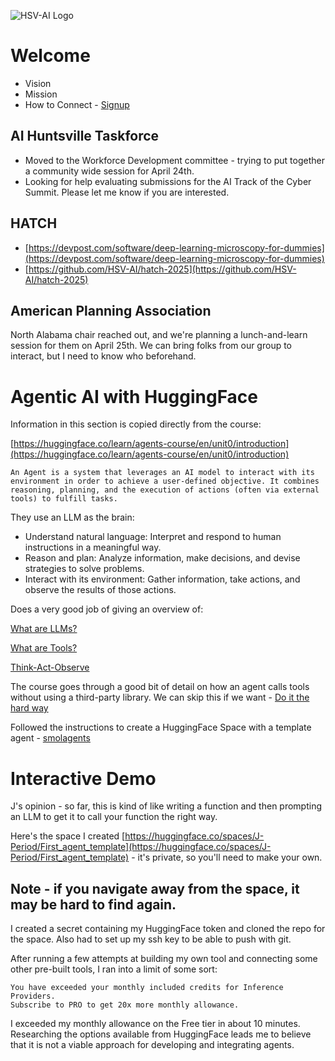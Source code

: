 ![HSV-AI Logo](https://hsv.ai/wp-content/uploads/2022/03/logo_v11_2022.png)


# Welcome

- Vision
- Mission
- How to Connect - [Signup](https://hsv.ai/subscribe)

## AI Huntsville Taskforce

- Moved to the Workforce Development committee - trying to put together a community wide session for April 24th.
- Looking for help evaluating submissions for the AI Track of the Cyber Summit. Please let me know if you are interested.

## HATCH

- [https://devpost.com/software/deep-learning-microscopy-for-dummies](https://devpost.com/software/deep-learning-microscopy-for-dummies)
- [https://github.com/HSV-AI/hatch-2025](https://github.com/HSV-AI/hatch-2025)

## American Planning Association

North Alabama chair reached out, and we're planning a lunch-and-learn session for them on April 25th. We can bring folks from our group to interact, but I need to know who beforehand.

# Agentic AI with HuggingFace

Information in this section is copied directly from the course:

[https://huggingface.co/learn/agents-course/en/unit0/introduction](https://huggingface.co/learn/agents-course/en/unit0/introduction)

```
An Agent is a system that leverages an AI model to interact with its environment in order to achieve a user-defined objective. It combines reasoning, planning, and the execution of actions (often via external tools) to fulfill tasks.
```

They use an LLM as the brain:
- Understand natural language: Interpret and respond to human instructions in a meaningful way.
- Reason and plan: Analyze information, make decisions, and devise strategies to solve problems.
- Interact with its environment: Gather information, take actions, and observe the results of those actions.

Does a very good job of giving an overview of:

[What are LLMs?](https://huggingface.co/learn/agents-course/en/unit1/what-are-llms#what-are-llms)

[What are Tools?](https://huggingface.co/learn/agents-course/en/unit1/tools#what-are-tools)

[Think-Act-Observe](https://huggingface.co/learn/agents-course/en/unit1/agent-steps-and-structure)

The course goes through a good bit of detail on how an agent calls tools without using a third-party library. We can skip this if we want - [Do it the hard way](https://huggingface.co/learn/agents-course/en/unit1/dummy-agent-library)

Followed the instructions to create a HuggingFace Space with a template agent - [smolagents](https://huggingface.co/learn/agents-course/en/unit1/tutorial)

# Interactive Demo

J's opinion - so far, this is kind of like writing a function and then prompting an LLM to get it to call your function the right way.

Here's the space I created [https://huggingface.co/spaces/J-Period/First_agent_template](https://huggingface.co/spaces/J-Period/First_agent_template) - it's private, so you'll need to make your own.

## Note - if you navigate away from the space, it may be hard to find again.

I created a secret containing my HuggingFace token and cloned the repo for the space. Also had to set up my ssh key to be able to push with git.

After running a few attempts at building my own tool and connecting some other pre-built tools, I ran into a limit of some sort:
```
You have exceeded your monthly included credits for Inference Providers. 
Subscribe to PRO to get 20x more monthly allowance.
```

I exceeded my monthly allowance on the Free tier in about 10 minutes. Researching the options available from HuggingFace leads me to believe that it is not a viable approach for developing and integrating agents.